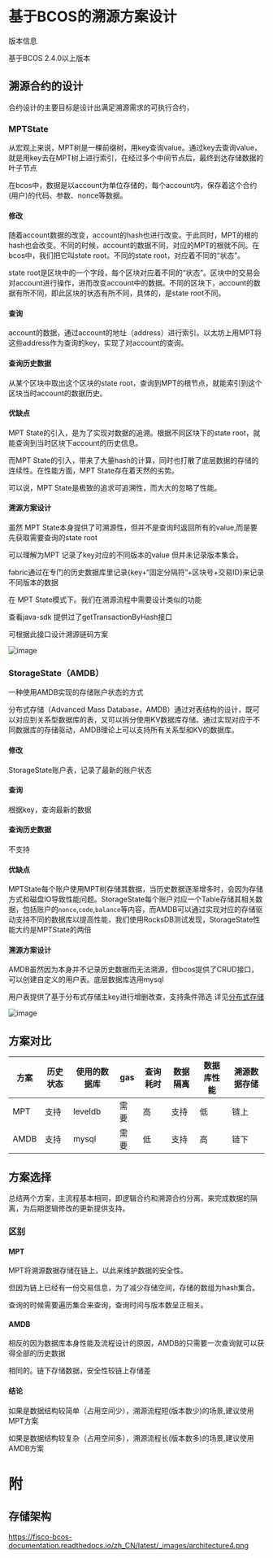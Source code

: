 # 基于BCOS的溯源方案设计

版本信息

基于BCOS 2.4.0以上版本

## 溯源合约的设计

 合约设计的主要目标是设计出满足溯源需求的可执行合约，

### **MPTState** 

从宏观上来说，MPT树是一棵前缀树，用key查询value。通过key去查询value，就是用key去在MPT树上进行索引，在经过多个中间节点后，最终到达存储数据的叶子节点

在bcos中，数据是以account为单位存储的，每个account内，保存着这个合约(用户)的代码、参数、nonce等数据。

#### 修改

随着account数据的改变，account的hash也进行改变。于此同时，MPT的根的hash也会改变。不同的时候，account的数据不同，对应的MPT的根就不同。在bcos中，我们把它叫state root。不同的state root，对应着不同的“状态”。

state root是区块中的一个字段，每个区块对应着不同的“状态”。区块中的交易会对account进行操作，进而改变account中的数据。不同的区块下，account的数据有所不同，即此区块的状态有所不同，具体的，是state root不同。

#### 查询

account的数据，通过account的地址（address）进行索引。以太坊上用MPT将这些address作为查询的key，实现了对account的查询。

#### 查询历史数据

从某个区块中取出这个区块的state root，查询到MPT的根节点，就能索引到这个区块当时account的数据历史。

#### 优缺点

  MPT State的引入，是为了实现对数据的追溯。根据不同区块下的state root，就能查询到当时区块下account的历史信息。

而MPT State的引入，带来了大量hash的计算，同时也打散了底层数据的存储的连续性。在性能方面，MPT State存在着天然的劣势。

可以说，MPT State是极致的追求可追溯性，而大大的忽略了性能。      

#### 溯源方案设计

虽然 MPT State本身提供了可溯源性，但并不是查询时返回所有的value,而是要先获取需要查询的state root

可以理解为MPT 记录了key对应的不同版本的value 但并未记录版本集合。

fabric通过在专门的历史数据库里记录{key+“固定分隔符”+区块号+交易ID}来记录不同版本的数据

在 MPT State模式下。我们在溯源流程中需要设计类似的功能

查看java-sdk 提供过了getTransactionByHash接口

可根据此接口设计溯源链码方案

![image](https://user-images.githubusercontent.com/43318472/113288830-065f1d80-9322-11eb-9635-0959f58a3f79.png)


### StorageState（AMDB）

一种使用AMDB实现的存储账户状态的方式

分布式存储（Advanced Mass Database，AMDB）通过对表结构的设计，既可以对应到关系型数据库的表，又可以拆分使用KV数据库存储。通过实现对应于不同数据库的存储驱动，AMDB理论上可以支持所有关系型和KV的数据库。

#### 修改

StorageState账户表，记录了最新的账户状态

#### 查询

根据key，查询最新的数据

#### 查询历史数据

不支持

#### 优缺点

MPTState每个账户使用MPT树存储其数据，当历史数据逐渐增多时，会因为存储方式和磁盘IO导致性能问题。StorageState每个账户对应一个Table存储其相关数据，包括账户的`nonce`,`code`,`balance`等内容，而AMDB可以通过实现对应的存储驱动支持不同的数据库以提高性能，我们使用RocksDB测试发现，StorageState性能大约是MPTState的两倍

#### 溯源方案设计

AMDB虽然因为本身并不记录历史数据而无法溯源，但bcos提供了CRUD接口，可以创建自定义的用户表。底层数据库选用mysql

用户表提供了基于分布式存储主key进行增删改查，支持条件筛选   详见[分布式存储](https://fisco-bcos-documentation.readthedocs.io/zh_CN/latest/docs/articles/3_features/30_architecture/distributed_storage_design.html#id3)

![image](https://user-images.githubusercontent.com/43318472/113288917-1d057480-9322-11eb-83f6-278fded2ffd4.png)



## 方案对比

| 方案 | 历史状态 | 使用的数据库 | gas  | 查询耗时 | 数据隔离 | 数据库性能 | 溯源数据存储 |
| ---- | -------- | ------------ | ---- | -------- | -------- | ---------- | ------------ |
| MPT  | 支持     | leveldb      | 需要 | 高       | 支持     | 低         | 链上         |
| AMDB | 支持     | mysql        | 需要 | 低       | 支持     | 高         | 链下         |

## 方案选择

总结两个方案，主流程基本相同，即逻辑合约和溯源合约分离，来完成数据的隔离，为后期逻辑修改的更新提供支持。

### 区别

#### MPT

MPT将溯源数据存储在链上，以此来维护数据的安全性。

但因为链上已经有一份交易信息，为了减少存储空间，存储的数组为hash集合。

查询的时候需要遍历集合来查询，查询时间与版本数呈正相关。

#### AMDB

相反的因为数据库本身性能及流程设计的原因，AMDB的只需要一次查询就可以获得全部的历史数据

相同的。链下存储数据，安全性较链上存储差

#### 结论

如果是数据结构较简单（占用空间少），溯源流程短(版本数少)的场景,建议使用MPT方案

如果是数据结构较复杂（占用空间多），溯源流程长(版本数多)的场景,建议使用AMDB方案



# 附

## 存储架构
https://fisco-bcos-documentation.readthedocs.io/zh_CN/latest/_images/architecture4.png
